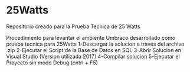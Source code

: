 # 25Watts
Repositorio creado para la Prueba Tecnica de 25 Watts

Procedimiento para levantar el ambiente Umbraco desarrollado como prueba tecnica para 25Watts
1-Descargar la solucion a traves del archivo .zip
2-Ejecutar el Script de la Base de Datos en SQL
3-Abrir Solucion en Visual Studio (Version utilizada 2017)
4-Compilar solucion
5-Ejecutar el Proyecto sin modo Debug (cntrl + F5)
